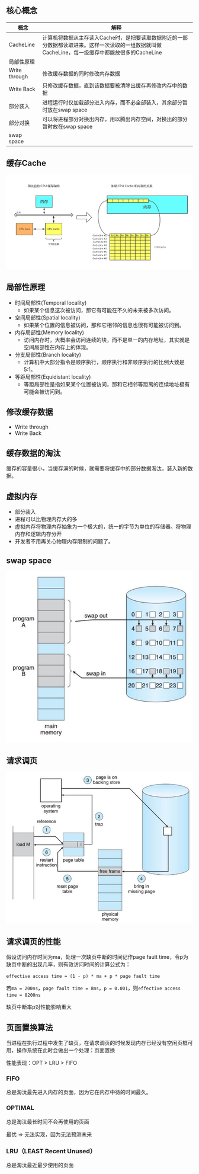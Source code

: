 ## 核心概念

| 概念          | 解释                                                         |
| ------------- | ------------------------------------------------------------ |
| CacheLine     | 计算机将数据从主存读入Cache时，是把要读取数据附近的一部分数据都读取进来。这样一次读取的一组数据就叫做CacheLine，每一级缓存中都能放很多的CacheLine |
| 局部性原理    |                                                              |
| Write through | 修改缓存数据的同时修改内存数据                               |
| Write Back    | 只修改缓存数据，直到该数据要被清除出缓存再修改内存中的数据   |
| 部分装入      | 进程运行时仅加载部分进入内存，而不必全部装入，其余部分暂时放在swap space |
| 部分对换      | 可以将进程部分对换出内存，用以腾出内存空间，对换出的部分暂时放在swap space |
| swap space    |                                                              |

## 缓存Cache

![image-20230110233903936](images/image-20230110233903936.png)

## 局部性原理

- 时间局部性(Temporal locality)
  - 如果某个信息这次被访问，那它有可能在不久的未来被多次访问。
- 空间局部性(Spatial locality) 
  - 如果某个位置的信息被访问，那和它相邻的信息也很有可能被访问到。 
- 内存局部性(Memory locality)
  - 访问内存时，大概率会访问连续的块，而不是单一的内存地址，其实就是空间局部性在内存上的体现。
- 分支局部性(Branch locality)
  - 计算机中大部分指令是顺序执行，顺序执行和非顺序执行的比例大致是5:1。 
- 等距局部性(Equidistant locality) 
  - 等距局部性是指如果某个位置被访问，那和它相邻等距离的连续地址极有可能会被访问到。

## 修改缓存数据

- Write through
- Write Back

## 缓存数据的淘汰

缓存的容量很小，当缓存满的时候，就需要将缓存中的部分数据淘汰，装入新的数据。

## 虚拟内存

- 部分装入
- 进程可以比物理内存大的多
- 虚拟内存将物理内存抽象为一个极大的，统一的字节为单位的存储器。将物理内存和逻辑内存分开
- 开发者不用再关心物理内存限制的问题了。

## swap space

![image-20230110234901422](images/image-20230110234901422-3365742.png)

## 请求调页

![image-20230111230344741](images/image-20230111230344741.png)

## 请求调页的性能

假设访问内存时间为ma，处理一次缺页中断的时间记作page fault time，令p为缺页中断的出现几率，则有效访问时间的计算公式为：

```
effective access time = (1 - p) * ma + p * page fault time
```

若`ma = 200ns`，`page fault time = 8ms`，`p = 0.001`，则`effective access time = 8200ns`

缺页中断率p对性能影响重大

## 页面置换算法

当进程在执行过程中发生了缺页，在请求调页的时候发现内存已经没有空闲页框可用，操作系统在此时会做出一个处理：页面置换

性能表现：OPT > LRU > FIFO

### FIFO

总是淘汰最先进入内存的页面，因为它在内存中待的时间最久。

### OPTIMAL

总是淘汰最长时间不会再使用的页面

最优 => 无法实现，因为无法预测未来

### LRU（LEAST Recent Unused）

总是淘汰最近最少使用的页面
